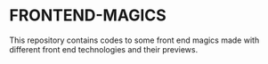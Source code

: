 # FRONTEND-MAGICS
This repository contains codes to some front end magics made with different front end technologies and their previews.
